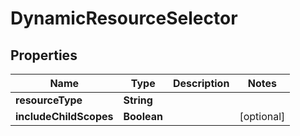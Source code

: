 # DynamicResourceSelector

## Properties
Name | Type | Description | Notes
------------ | ------------- | ------------- | -------------
**resourceType** | **String** |  | 
**includeChildScopes** | **Boolean** |  |  [optional]
